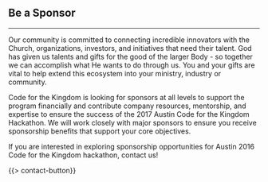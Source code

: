 ## Be a Sponsor
---

Our community is committed to connecting incredible innovators with the Church, organizations, investors, and initiatives that need their talent. God has given us talents and gifts for the good of the larger Body - so together we can accomplish what He wants to do through us. You and your gifts are vital to help extend this ecosystem into your ministry, industry or community.

Code for the Kingdom is looking for sponsors at all levels to support the program financially and contribute company resources, mentorship, and expertise to ensure the success of the 2017 Austin Code for the Kingdom Hackathon.  We will work closely with major sponsors to ensure you receive sponsorship benefits that support your core objectives. 

If you are interested in exploring sponsorship opportunities for Austin 2016 Code for the Kingdom hackathon, contact us!

{{> contact-button}}

